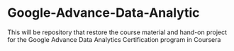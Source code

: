 # Google-Advance-Data-Analytic
This will be repository that restore the course material and hand-on project for the Google Advance Data Analytics Certification program in Coursera
